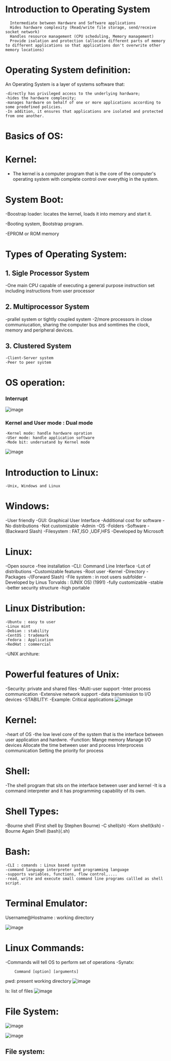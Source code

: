 # Introduction to Operating System
	  Intermediate between Hardware and Software applications
	  Hides hardware complexity (Read/write file storage, send/receive socket network)
	  Handles resource management (CPU scheduling, Memory management)
	  Provide isolation and protection (allocate different parts of memory to different applications so that applications don't overwrite other memory locations)
  
# Operating System definition:
  An Operating System is a layer of systems software that:
  
    -directly has privileged access to the underlying hardware;
    -hides the hardware complexity;
    -manages hardware on behalf of one or more applications according to some predefined policies.
    -In addition, it ensures that applications are isolated and protected from one another.

# Basics of OS:

# Kernel:
 - The kernel is a computer program that is the core of the computer's operating system with complete control over everythig in the system.
 
# System Boot:
  -Boostrap loader: locates the kernel, loads it into memory and start it.

  -Booting system, Bootstrap program.

  -EPROM or ROM memory 

# Types of Operating System:

## 1. Sigle Processor System
  -One main CPU capable of executing a general purpose instruction set including instructions from user processor

## 2. Multiprocessor System
  -prallel system or tightly coupled system
  -2/more processors in close communiucation, sharing the computer bus and somtimes the clock, memory and peripheral devices.

## 3. Clustered System
	-Client-Server system
	-Peer to peer system
	
# OS operation:
  ### Interrupt
  ![image](https://github.com/Kiranwaghmare123/PG-DAC-Mar24/assets/72081819/f1768fc0-e286-4910-bb20-7ea10aeafdb6)

  ### Kernel and User mode : Dual mode
  	-Kernel mode: handle hardware opration
  	-USer mode: handle application software
  	-Mode bit: undersatand by Kernel mode
   ![image](https://github.com/Kiranwaghmare123/PG-DAC-Mar24/assets/72081819/2dedf263-55f1-4d0c-a075-2c17ad3eaae8)

  	
# Introduction to Linux:
    -Unix, Windows and Linux

# Windows:
  -User friendly
  -GUI: Graphical User Interface
  -Additional cost for software
  -No distributions
  -Not customizable
  -Admin
  -OS
  -Folders
  -Software
  -\(Backward Slash)
  -Filesystem : FAT,ISO ,UDF,HFS
  -Developed by Microsoft

# Linux:
  -Open source
  -free installation
  -CLI: Command Line Interface
  -Lot of distributions
  -Customizable features
  -Root user
  -Kernel
  -Directory
  -Packages
  -/(Forward Slash)
  -File system : in root users subfolder
  -Developed by Linus Torvalds : (UNIX OS) (1991)
  -fully customizable
  -stable
  -better security structure
  -high portable

# Linux Distribution:
	-Ubuntu : easy to user
	-Linux mint
	-Debian : stability
	-CentOS : trademark
	-Fedora : Application
	-RedHat : commercial
-UNIX architure:

# Powerful features of Unix:
  -Security: private and shared files
  -Multi-user support
  -Inter process communication
  -Extensive network support
  -data transmission to I/O devices
  -STABILITY: 
  -Example: Critical applications
![image](https://github.com/Kiranwaghmare123/PG-DAC-Mar24/assets/72081819/bc97f90e-5d07-4886-8c36-5a28e04be33d)

# Kernel: 
  -heart of OS
  -the low level core of the system that is the interface between user application and hardwre.
  -Function:
  	Mange memory
  	Manage I/O devices
  	Allocate the time between user and process
  	Interprocess communication
  	Setting the priority for process


# Shell:
  -The shell program that sits on the interface between user and kernel
  -It is a command interpreter and it has programming capability of its own.

# Shell Types:
  -Bourne shell (First shell by Stephen Bourne)
  -C shell(sh)
  -Korn shell(ksh)
  -Bourne Again Shell (bash)(.sh)

# Bash:
	-CLI : comands : Linux based system
	-command language interpreter and programming language
	-supports variables, functions, flow control,....
	-read, write and execute small command line programs callled as shell script.
	
# Terminal Emulator:
  Username@Hostname : working directory

  ![image](https://github.com/Kiranwaghmare123/PG-DAC-Mar24/assets/72081819/77d4ce5d-c32c-40e8-b2d5-4be0a2a376de)


# Linux Commands:
  -Commands will tell OS to perform set of operations
  -Synatx:
  
  		Command [option] [arguments]
  
  pwd: present working directory
  ![image](https://github.com/Kiranwaghmare123/PG-DAC-Mar24/assets/72081819/bc13f4a7-0f81-4414-bffd-13f4a05e09b0)

  ls: list of files
  ![image](https://github.com/Kiranwaghmare123/PG-DAC-Mar24/assets/72081819/085ced53-2b17-4cde-9ecf-879c81100818)

# File System:
![image](https://github.com/Kiranwaghmare123/PG-DAC-Mar24/assets/72081819/67587887-0e2f-49c8-983b-eba9f7f7f025)

![image](https://github.com/Kiranwaghmare123/PG-DAC-Mar24/assets/72081819/d093ade5-bad5-4a2d-9269-237f64d9a7b4)


File system:
-------------
